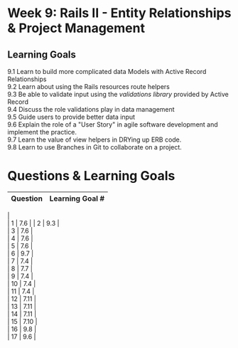 # Week 9: Rails II - Entity Relationships & Project Management
## Learning Goals
9.1 Learn to build more complicated data Models with Active Record Relationships  
9.2 Learn about using the Rails resources route helpers   
9.3 Be able to validate input using the *validations library*  provided by Active Record   
9.4 Discuss the role validations play in data management  
9.5 Guide users to provide better data input   
9.6 Explain the role of a "User Story" in agile software development and implement the practice.  
9.7 Learn the value of view helpers in DRYing up ERB code.  
9.8 Learn to use Branches in Git to collaborate on a project.


# Questions & Learning Goals
| Question | Learning Goal #|
|:--------:|-------------------
|	
|    1      |  7.6 	 |
|	 2	|	9.3  |		
|	 3	|	7.6  |		
|	 4	|	7.6  |		
|	 5	|	7.6  |		
|	 6	|	 9.7 |		
|	 7	|	7.4  |		
|	 8	|	7.7  |		
|	 9	|	7.4  |		
|	 10	|	7.4  |		
|	 11	|	7.4  |		
|	 12	|	7.11  |		
|	 13	|	7.11  |		
|	 14	|	7.11  |		
|	 15	|	7.10  |		
|	 16	|	9.8  |	
|	 17	|	9.6  |		

